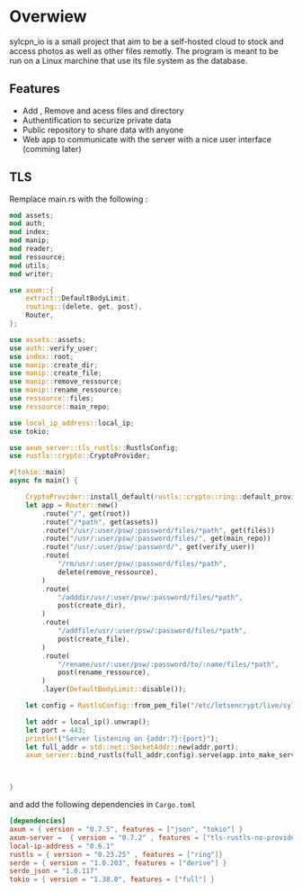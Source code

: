 # Overwiew
sylcpn_io is a small project that aim to be a self-hosted cloud to stock and access photos as well as other files remotly. The program is meant to be run on a Linux marchine that use its file system as the database.  
## Features
* Add , Remove  and acess files and directory  
* Authentification to securize private data  
* Public repository to share data with anyone
* Web app to communicate with the server with a nice user interface (comming later)

## TLS
Remplace main.rs with the following :

```rust
mod assets;
mod auth;
mod index;
mod manip;
mod reader;
mod ressource;
mod utils;
mod writer;

use axum::{
    extract::DefaultBodyLimit,
    routing::{delete, get, post},
    Router,
};

use assets::assets;
use auth::verify_user;
use index::root;
use manip::create_dir;
use manip::create_file;
use manip::remove_ressource;
use manip::rename_ressource;
use ressource::files;
use ressource::main_repo;

use local_ip_address::local_ip;
use tokio;

use axum_server::tls_rustls::RustlsConfig;
use rustls::crypto::CryptoProvider;

#[tokio::main]
async fn main() {

    CryptoProvider::install_default(rustls::crypto::ring::default_provider()).unwrap();
    let app = Router::new()
        .route("/", get(root))
        .route("/*path", get(assets))
        .route("/usr/:user/psw/:password/files/*path", get(files))
        .route("/usr/:user/psw/:password/files/", get(main_repo))
        .route("/usr/:user/psw/:password/", get(verify_user))
        .route(
            "/rm/usr/:user/psw/:password/files/*path",
            delete(remove_ressource),
        )
        .route(
            "/adddir/usr/:user/psw/:password/files/*path",
            post(create_dir),
        )
        .route(
            "/addfile/usr/:user/psw/:password/files/*path",
            post(create_file),
        )
        .route(
            "/rename/usr/:user/psw/:password/to/:name/files/*path",
            post(rename_ressource),
        )
        .layer(DefaultBodyLimit::disable());

    let config = RustlsConfig::from_pem_file("/etc/letsencrypt/live/sylcpn.ddns.net/fullchain.pem", "/etc/letsencrypt/live/sylcpn.ddns.net/privkey.pem",).await.unwrap();

    let addr = local_ip().unwrap();
    let port = 443;
    println!("Server listening on {addr:?}:{port}");
    let full_addr = std::net::SocketAddr::new(addr,port);
    axum_server::bind_rustls(full_addr,config).serve(app.into_make_service()).await.unwrap();



}

```

and add the following dependencies in `Cargo.toml`

```toml 
[dependencies]
axum = { version = "0.7.5", features = ["json", "tokio"] }
axum-server =  { version = "0.7.2" , features = ["tls-rustls-no-provider"] }
local-ip-address = "0.6.1"
rustls = { version = "0.23.25" , features = ["ring"]}
serde = { version = "1.0.203", features = ["derive"] }
serde_json = "1.0.117"
tokio = { version = "1.38.0", features = ["full"] }
```
